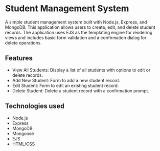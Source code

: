 
# Student Management System


A simple student management system built with Node.js, Express, and MongoDB. This application allows users to create, edit, and delete student records. The application uses EJS as the templating engine for rendering views and includes basic form validation and a confirmation dialog for delete operations.






## Features

 - View All Students:  Display a list of all students with options to edit or delete records.
 - Add New Student:  Form to add a new student record.
 - Edit Student:  Form to edit an existing student record.
 - Delete Student:  Delete a student record with a confirmation prompt.


## Technologies used

- Node.js
- Express
- MongoDB
- Mongoose
- EJS
- HTML/CSS

